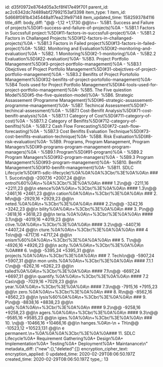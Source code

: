 id: d35f0972e8764d05a3cf8f417e49f701
parent_id: ac2c6342dc7d489abf27992153af3398
item_type: 1
item_id: 5d668f081b4345448a1f7ea23fe97148
item_updated_time: 1582593784116
title_diff: 
body_diff: "@@ -1,12 +1,1730 @@\n+- %5B1. Success and Failure of projects%5D(#1-success-and-failure-of-projects)%0A  - %5B1.1  Factors in Succssfull project:%5D(#11-factors-in-succssfull-project)%0A  - %5B1.2 Factors in Challanged Projects:%5D(#12-factors-in-challanged-projects)%0A  - %5B1.3 Factors in Failed project%5D(#13-factors-in-failed-project)%0A- %5B2. Monitoring and Evaluation%5D(#2-monitoring-and-evaluation)%0A  - %5B2. 1 Monitoring%5D(#2-1-monitoring)%0A  - %5B2.2 Evaluation%5D(#22-evaluation)%0A- %5B3. Project Portfolio  Management%5D(#3-project-portfolio-management)%0A  - %5B3.1 Obejctives of Project Portfolio Management%5D(#31-obejctives-of-project-portfolio-management)%0A  - %5B3.2 Benifits of Project Portofolio Management%5D(#32-benifits-of-project-portofolio-management)%0A- %5B4 Tools used for Project Portfolio Management%5D(#4-tools-used-for-project-portfolio-management)%0A- %5B5. The Five quiestion Model%5D(#5-the-five-quiestion-model)%0A- %5B6. Strategic Assassement (Programme Management)%5D(#6-strategic-assassement-programme-management)%0A- %5B7. Techincal Assessment%5D(#7-techincal-assessment)%0A  - %5B7.1 Cost-Benifit Analysis%5D(#71-cost-benifit-analysis)%0A    - %5B7.1.1 Category of Cost%5D(#711-category-of-cost)%0A    - %5B7.1.2 Category of Benifits%5D(#712-category-of-benifits)%0A  - %5B7.2 Cash Flow Forecasting%5D(#72-cash-flow-forecasting)%0A  - %5B7.3 Cost Benifits Evaluation Technique%5D(#73-cost-benifits-evaluation-technique)%0A- %5B8. Risk Evaluation%5D(#8-risk-evaluation)%0A- %5B9. Programs, Program Management, Program Managers%5D(#9-programs-program-management-program-managers)%0A  - %5B9.1 Program%5D(#91-program)%0A  - %5B9.2 Program Managers%5D(#92-program-managers)%0A  - %5B9.3 Program Management%5D(#93-program-management)%0A- %5B10. Benifit Management%5D(#10-benifit-management)%0A- %5B11. SDLC Lifecycle%5D(#11-sdlc-lifecycle)%0A%0A%0A%3Cbr/%3E%0A%0A\n ### 1. Succe\n@@ -2007,16 +2007,24 @@\n ontrol%60%0A\n+%0A%3Cbr/%3E%0A%0A\n #### 1.2\n@@ -2211,16 +2211,23 @@\n etence%0A%0A\n+%3Cbr/%3E%0A%0A\n #### 1.3\n@@ -2461,16 +2461,23 @@\n cation%0A%0A\n+%3Cbr/%3E%0A%0A\n ### 2. M\n@@ -2929,16 +2929,23 @@\n neted.%0A%0A\n+%3Cbr/%3E%0A%0A\n #### 2.2\n@@ -3242,16 +3242,23 @@\n bility%0A%0A\n+%3Cbr/%3E%0A%0A\n ### 3. P\n@@ -3618,16 +3618,23 @@\n teria.%0A%0A\n+%3Cbr/%3E%0A%0A\n #### 3.1\n@@ -4019,16 +4019,23 @@\n ctive.%0A%0A\n+%3Cbr/%3E%0A%0A\n #### 3.2\n@@ -4407,16 +4407,24 @@\n cture.%0A%0A\n+%3Cbr/%3E%0A%0A%0A\n ### 4 To\n@@ -4717,16 +4717,24 @@\n enism%60%0A%0A\n+%3Cbr/%3E%0A%0A%0A\n ### 5. T\n@@ -4926,16 +4926,23 @@\n acity.%0A%0A\n+%3Cbr/%3E%0A%0A\n %0A### 6. \n@@ -5395,24 +5395,31 @@\n  projects.%0A%0A\n+%3Cbr/%3E%0A%0A\n ### 7. Techi\n@@ -5907,24 +5907,31 @@\n mon units.%0A%0A\n+%3Cbr/%3E%0A%0A\n #### 7.1.1 C\n@@ -6262,16 +6262,23 @@\n talled%0A%0A\n+%3Cbr/%3E%0A%0A\n #### 7.1\n@@ -6697,24 +6697,31 @@\n  quantify.%0A%0A\n+%3Cbr/%3E%0A%0A\n #### 7.2 Cas\n@@ -7029,16 +7029,23 @@\n  year.%0A%0A\n+%3Cbr/%3E%0A%0A\n #### 7.3\n@@ -7915,16 +7915,23 @@\n  zero.%0A%0A\n+%3Cbr/%3E%0A%0A\n ### 8. R\n@@ -8562,16 +8562,23 @@\n lysis%60%0A%0A\n+%3Cbr/%3E%0A%0A\n ### 9. P\n@@ -8838,16 +8838,23 @@\n ually.%0A%0A\n+%3Cbr/%3E%0A%0A\n #### 9.2\n@@ -9258,16 +9258,23 @@\n agers.%0A%0A\n+%3Cbr/%3E%0A%0A\n #### 9.3\n@@ -9585,16 +9585,23 @@\n igies.%0A%0A\n+%3Cbr/%3E%0A%0A\n ### 10. \n@@ -10466,16 +10466,16 @@\n hanges.%0A\n-\n     + Th\n@@ -10523,12 +10523,131 @@\n e permanent.\n+%0A%0A%0A%3Cbr/%3E%0A%0A### 11. SDLC Lifecycle%0A+ Requirement Gathering%0A+ Design%0A+ Implementation%0A+ Testing%0A+ Deployment%0A+ Maintanance\n"
metadata_diff: {"new":{},"deleted":[]}
encryption_cipher_text: 
encryption_applied: 0
updated_time: 2020-02-29T08:06:50.197Z
created_time: 2020-02-29T08:06:50.197Z
type_: 13